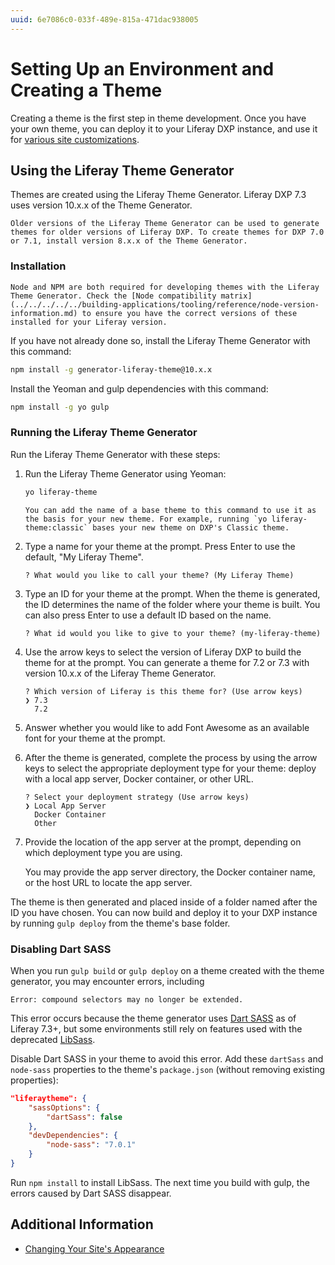 ```yaml
---
uuid: 6e7086c0-033f-489e-815a-471dac938005
---
```

# Setting Up an Environment and Creating a Theme

Creating a theme is the first step in theme development. Once you have your own theme, you can deploy it to your Liferay DXP instance, and use it for [various site customizations](../../introduction-to-themes.md#developing-themes).

## Using the Liferay Theme Generator

Themes are created using the Liferay Theme Generator. Liferay DXP 7.3 uses version 10.x.x of the Theme Generator.

```{note}
Older versions of the Liferay Theme Generator can be used to generate themes for older versions of Liferay DXP. To create themes for DXP 7.0 or 7.1, install version 8.x.x of the Theme Generator.
```

### Installation

```{note}
Node and NPM are both required for developing themes with the Liferay Theme Generator. Check the [Node compatibility matrix](../../../../../building-applications/tooling/reference/node-version-information.md) to ensure you have the correct versions of these installed for your Liferay version.
```

If you have not already done so, install the Liferay Theme Generator with this command:

```bash
npm install -g generator-liferay-theme@10.x.x
```

Install the Yeoman and gulp dependencies with this command:

```bash
npm install -g yo gulp
```

### Running the Liferay Theme Generator

Run the Liferay Theme Generator with these steps:

1. Run the Liferay Theme Generator using Yeoman:

    ```bash
    yo liferay-theme
    ```

    ```{important}
    You can add the name of a base theme to this command to use it as the basis for your new theme. For example, running `yo liferay-theme:classic` bases your new theme on DXP's Classic theme.
    ```
    <!-- Add link to an explanation of choosing (and changing) the base theme when available.-->

1. Type a name for your theme at the prompt. Press Enter to use the default, "My Liferay Theme".

    ```
    ? What would you like to call your theme? (My Liferay Theme)
    ```

1. Type an ID for your theme at the prompt. When the theme is generated, the ID determines the name of the folder where your theme is built. You can also press Enter to use a default ID based on the name.

    ```
    ? What id would you like to give to your theme? (my-liferay-theme)
    ```

1. Use the arrow keys to select the version of Liferay DXP to build the theme for at the prompt. You can generate a theme for 7.2 or 7.3 with version 10.x.x of the Liferay Theme Generator.

    ```
    ? Which version of Liferay is this theme for? (Use arrow keys)
    ❯ 7.3 
      7.2
    ```

1. Answer whether you would like to add Font Awesome as an available font for your theme at the prompt.

1. After the theme is generated, complete the process by using the arrow keys to select the appropriate deployment type for your theme: deploy with a local app server, Docker container, or other URL.

    ```
    ? Select your deployment strategy (Use arrow keys)
    ❯ Local App Server 
      Docker Container 
      Other
    ```

1. Provide the location of the app server at the prompt, depending on which deployment type you are using.

    You may provide the app server directory, the Docker container name, or the host URL to locate the app server.

The theme is then generated and placed inside of a folder named after the ID you have chosen. You can now build and deploy it to your DXP instance by running `gulp deploy` from the theme's base folder.

### Disabling Dart SASS

When you run `gulp build` or `gulp deploy` on a theme created with the theme generator, you may encounter errors, including

```
Error: compound selectors may no longer be extended.
```

This error occurs because the theme generator uses [Dart SASS](https://sass-lang.com/dart-sass) as of Liferay 7.3+, but some environments still rely on features used with the deprecated [LibSass](https://sass-lang.com/blog/libsass-is-deprecated).

Disable Dart SASS in your theme to avoid this error. Add these `dartSass` and `node-sass` properties to the theme's `package.json` (without removing existing properties):

```json
"liferaytheme": {
    "sassOptions": {
        "dartSass": false
    },
    "devDependencies": {
        "node-sass": "7.0.1"
    }
}
```

Run `npm install` to install LibSass. The next time you build with gulp, the errors caused by Dart SASS disappear.

<!-- Add Using Blade to Create a Theme section, with a link to Theme Templates documentation when available-->

## Additional Information

* [Changing Your Site's Appearance](../../../../../getting-started/changing-your-sites-appearance.md)

